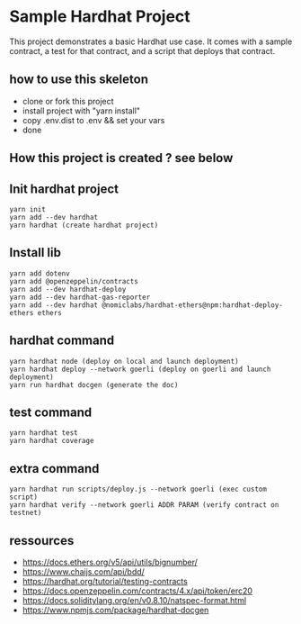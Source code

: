 # Sample Hardhat Project

This project demonstrates a basic Hardhat use case. It comes with a sample contract, a test for that contract, and a script that deploys that contract.

## how to use this skeleton

* clone or fork this project
* install project with "yarn install"
* copy .env.dist to .env && set your vars
* done

## How this project is created ? see below

## Init hardhat project

```shell
yarn init
yarn add --dev hardhat
yarn hardhat (create hardhat project)
```

## Install lib

```shell
yarn add dotenv
yarn add @openzeppelin/contracts
yarn add --dev hardhat-deploy
yarn add --dev hardhat-gas-reporter
yarn add --dev hardhat @nomiclabs/hardhat-ethers@npm:hardhat-deploy-ethers ethers
```

## hardhat command
```shell
yarn hardhat node (deploy on local and launch deployment)
yarn hardhat deploy --network goerli (deploy on goerli and launch deployment)
yarn run hardhat docgen (generate the doc)
```

## test command
```shell
yarn hardhat test
yarn hardhat coverage
```

## extra command
```shell
yarn hardhat run scripts/deploy.js --network goerli (exec custom script)
yarn hardhat verify --network goerli ADDR PARAM (verify contract on testnet)
```

## ressources

* https://docs.ethers.org/v5/api/utils/bignumber/
* https://www.chaijs.com/api/bdd/
* https://hardhat.org/tutorial/testing-contracts
* https://docs.openzeppelin.com/contracts/4.x/api/token/erc20
* https://docs.soliditylang.org/en/v0.8.10/natspec-format.html
* https://www.npmjs.com/package/hardhat-docgen